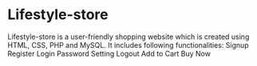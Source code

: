 # Lifestyle-store
Lifestyle-store is a user-friendly shopping website which is created using HTML, CSS, PHP and MySQL. It includes following functionalities:
Signup
Register
Login
Password Setting
Logout
Add to Cart
Buy Now

